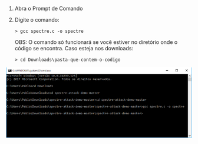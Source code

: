 1.  Abra o Prompt de Comando
2.  Digite o comando: 
		
		> gcc spectre.c -o spectre
	OBS: O comando só funcionará se você estiver no diretório onde o código se encontra. Caso esteja nos downloads:
	
		> cd Downloads\pasta-que-contem-o-codigo
![enter image description here](https://github.com/pablogonzalezz/Spectre-Demo/blob/master/windows-spectre.png)
